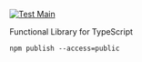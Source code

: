 [![Test Main](https://github.com/maciejmiklas/functional-ts/workflows/Test%20Main%20Branch/badge.svg)](https://github.com/maciejmiklas/functional-ts/actions)

Functional Library for TypeScript

```npm publish --access=public```

